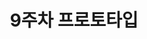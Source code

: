 ---
title: "9주차 프로토타입 "
categories:
    - research
    - grad
tags: null
permalink: /research/w9
last_modified_at: 2024-05-01+09:00
toc: true
sidebar:
    title: ""
    nav: grad
header:
    teaser: /assets/img/grad/thumbnails/w1-1.jpg
description: Lo-fi prototype 진행
--- 